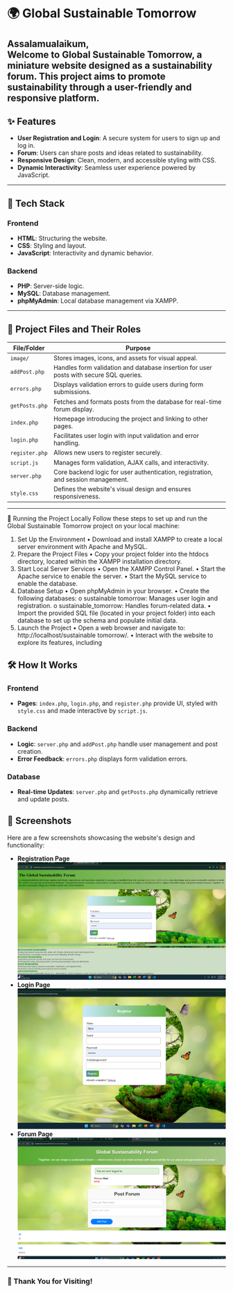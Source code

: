 
# 🌍 Global Sustainable Tomorrow

**Assalamualaikum,**  
Welcome to **Global Sustainable Tomorrow**, a miniature website designed as a sustainability forum. This project aims to promote sustainability through a user-friendly and responsive platform.  
---
## ✨ Features
- **User Registration and Login**: A secure system for users to sign up and log in.
- **Forum**: Users can share posts and ideas related to sustainability.
- **Responsive Design**: Clean, modern, and accessible styling with CSS.
- **Dynamic Interactivity**: Seamless user experience powered by JavaScript.
---
## 🔧 Tech Stack
### **Frontend**
- **HTML**: Structuring the website.
- **CSS**: Styling and layout.
- **JavaScript**: Interactivity and dynamic behavior.
### **Backend**
- **PHP**: Server-side logic.
- **MySQL**: Database management.
- **phpMyAdmin**: Local database management via XAMPP.
---
## 📂 Project Files and Their Roles
| **File/Folder**   | **Purpose**    |
|--------------------|-----------------------------------------------------------------------------------------------|
| `image/`          | Stores images, icons, and assets for visual appeal.                                           |
| `addPost.php`     | Handles form validation and database insertion for user posts with secure SQL queries.        |
| `errors.php`      | Displays validation errors to guide users during form submissions.                            |
| `getPosts.php`    | Fetches and formats posts from the database for real-time forum display.                      |
| `index.php`       | Homepage introducing the project and linking to other pages.                                  |
| `login.php`       | Facilitates user login with input validation and error handling.                              |
| `register.php`    | Allows new users to register securely.                                                        |
| `script.js`       | Manages form validation, AJAX calls, and interactivity.                                       |
| `server.php`      | Core backend logic for user authentication, registration, and session management.             |
| `style.css`       | Defines the website's visual design and ensures responsiveness.                               |

---
🚀 Running the Project Locally
Follow these steps to set up and run the Global Sustainable Tomorrow project on your local machine:
1. Set Up the Environment
•	Download and install XAMPP to create a local server environment with Apache and MySQL.
2. Prepare the Project Files
•	Copy your project folder into the htdocs directory, located within the XAMPP installation directory.
3. Start Local Server Services
•	Open the XAMPP Control Panel.
•	Start the Apache service to enable the server.
•	Start the MySQL service to enable the database.
4. Database Setup
•	Open phpMyAdmin in your browser.
•	Create the following databases:
o	sustainable tomorrow: Manages user login and registration.
o	sustainable_tomorrow: Handles forum-related data.
•	Import the provided SQL file (located in your project folder) into each database to set up the schema and populate initial data.
5. Launch the Project
•	Open a web browser and navigate to:
http://localhost/sustainable tomorrow/.
•	Interact with the website to explore its features, including
## 🛠️ How It Works
### Frontend
- **Pages**: `index.php`, `login.php`, and `register.php` provide UI, styled with `style.css` and made interactive by `script.js`.
### Backend
- **Logic**: `server.php` and `addPost.php` handle user management and post creation.
- **Error Feedback**: `errors.php` displays form validation errors.
### Database
- **Real-time Updates**: `server.php` and `getPosts.php` dynamically retrieve and update posts.
## 📸 Screenshots
Here are a few screenshots showcasing the website's design and functionality:
- **Registration Page**![image alt](https://github.com/Jannatul3760/project-web/blob/5136964a1868e0ad02297fe71eeac7a96e3c7dba/Screenshot%202024-12-09%20103025.png)
- **Login Page**![image alt](https://github.com/Jannatul3760/project-web/blob/77cac3d449c297fb057fe93c0e1f3d68a356bf55/Screenshot%202024-12-09%20103107.png)
- **Forum Page**![image alt](https://github.com/Jannatul3760/project-web/blob/f890ad5b7aaa1ea98bbd96505778f526d7a391a8/Screenshot%202024-12-09%20111035.png)
---
### 🌟 Thank You for Visiting!
